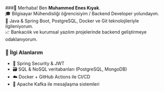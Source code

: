 ###👋 Merhaba! Ben **Muhammed Enes Kıyak**.  
🎓 Bilgisayar Mühendisliği öğrencisiyim / Backend Developer yolundayım.  
🚀 Java & Spring Boot, PostgreSQL, Docker ve Git teknolojileriyle ilgileniyorum.  
📈 Bankacılık ve kurumsal yazılım projelerinde backend geliştirmeye odaklanıyorum.

### 💼 İlgi Alanlarım
- 🔐 Spring Security & JWT
- 🗃️ SQL & NoSQL veritabanları (PostgreSQL, MongoDB)
- ☁️ Docker + GitHub Actions ile CI/CD
- 📨 Apache Kafka ile mesajlaşma sistemleri
